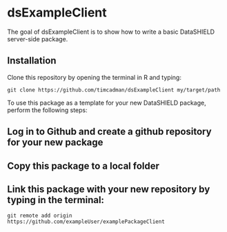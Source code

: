 
# dsExampleClient

The goal of dsExampleClient is to show how to write a basic DataSHIELD server-side package. 

## Installation

Clone this repository by opening the terminal in R and typing:

```
git clone https://github.com/timcadman/dsExampleClient my/target/path
```

To use this package as a template for your new DataSHIELD package, perform the following steps:
## Log in to Github and create a github repository for your new package
## Copy this package to a local folder
## Link this package with your new repository by typing in the terminal:
```
git remote add origin https://github.com/exampleUser/examplePackageClient
```


